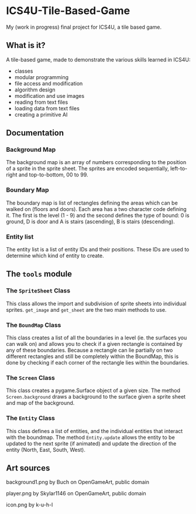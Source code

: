 # ICS4U-Tile-Based-Game

My (work in progress) final project for ICS4U, a tile based game.

## What is it?
A tile-based game, made to demonstrate the various skills learned in ICS4U:

 * classes
 * modular programming
 * file access and modification
 * algorithm design
 * modification and use images
 * reading from text files
 * loading data from text files
 * creating a primitive AI

## Documentation
### Background Map
The background map is an array of numbers corresponding to the position of a sprite in the sprite sheet. The sprites
are encoded sequentially, left-to-right and top-to-bottom, 00 to 99.

### Boundary Map
The boundary map is list of rectangles defining the areas which can be walked on (floors and doors). Each area has a two
character code defining it. The first is the level (1 - 9) and the second defines the type of bound: 0 is ground, D is
door and A is stairs (ascending), B is stairs (descending).

### Entity list
The entity list is a list of entity IDs and their positions. These IDs are used to determine which kind of entity to
create.

## The `tools` module
### The `SpriteSheet` Class
This class allows the import and subdivision of sprite sheets into individual sprites. `get_image` and `get_sheet` are
the two main methods to use.

### The `BoundMap` Class
This class creates a list of all the boundaries in a level (ie. the surfaces you can walk on) and allows you to check if
a given rectangle is contained by any of these boundaries. Because a rectangle can lie partially on two different
rectangles and still be completely within the BoundMap, this is done by checking if each corner of the rectangle lies
within the boundaries.

### The `Screen` Class
This class creates a pygame.Surface object of a given size. The method `Screen.background` draws a background to the
surface given a sprite sheet and map of the background.

### The `Entity` Class
This class defines a list of entities, and the individual entities that interact with the boundmap. The method
`Entity.update` allows the entity to be updated to the next sprite (if animated) and update the direction of the entity
(North, East, South, West).

## Art sources
background1.png by Buch on OpenGameArt, public domain

player.png by Skylar1146 on OpenGameArt, public domain

icon.png by k-u-h-l
